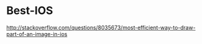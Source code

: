 # Best-IOS
http://stackoverflow.com/questions/8035673/most-efficient-way-to-draw-part-of-an-image-in-ios
